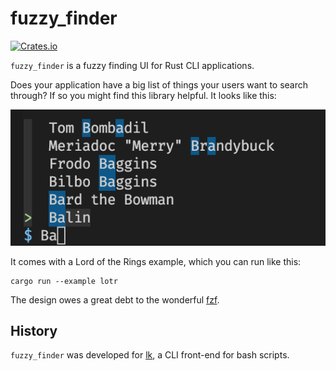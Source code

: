 # fuzzy_finder

[![Crates.io](https://img.shields.io/crates/v/fuzzy_finder.svg)](https://crates.io/crates/fuzzy_finder)

`fuzzy_finder` is a fuzzy finding UI for Rust CLI applications. 

Does your application have a big list of things your users want to search through? If so you might find this library helpful. It looks like this:

![An image showing fuzzy finding through Lord of the Ring characters](examples/example_01.png)

It comes with a Lord of the Rings example, which you can run like this:
```
cargo run --example lotr
```

The design owes a great debt to the wonderful [fzf](https://github.com/junegunn/fzf).

## History

`fuzzy_finder` was developed for [lk](https://github.com/jamescoleuk/lk), a CLI front-end for bash scripts.